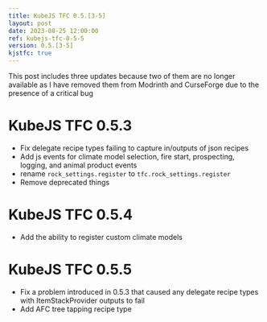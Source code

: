 ```yaml
---
title: KubeJS TFC 0.5.[3-5]
layout: post
date: 2023-08-25 12:00:00
ref: kubejs-tfc-0-5-5
version: 0.5.[3-5]
kjstfc: true
---
```


This post includes three updates because two of them are no longer available as I have removed them from Modrinth and CurseForge due to the presence of a critical bug

# KubeJS TFC 0.5.3

- Fix delegate recipe types failing to capture in/outputs of json recipes
- Add js events for climate model selection, fire start, prospecting, logging, and animal product events
- rename `rock_settings.register` to `tfc.rock_settings.register`
- Remove deprecated things

# KubeJS TFC 0.5.4

- Add the ability to register custom climate models

# KubeJS TFC 0.5.5

- Fix a problem introduced in 0.5.3
that caused any delegate recipe types with ItemStackProvider outputs to fail
- Add AFC tree tapping recipe type
